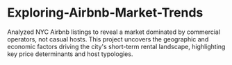 # Exploring-Airbnb-Market-Trends
Analyzed NYC Airbnb listings to reveal a market dominated by commercial operators, not casual hosts. This project uncovers the geographic and economic factors driving the city's short-term rental landscape, highlighting key price determinants and host typologies.
